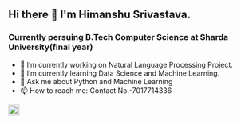 ## Hi there 👋  I'm Himanshu Srivastava.


### Currently persuing B.Tech Computer Science at Sharda University(final year)
- 🔭 I’m currently working on Natural Language Processing Project.
- 🌱 I’m currently learning Data Science and Machine Learning.
- 💬 Ask me about Python and Machine Learning
- 📫 How to reach me: Contact No.-7017714336

[<img align='left' src='https://user-images.githubusercontent.com/33648836/93665200-42234b80-fa92-11ea-8a9c-409ad1506ac7.png' width='22px' height='22px' />](https://www.linkedin.com/in/himanshu-srivastava-191b4a1a7/)
